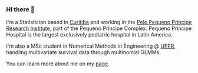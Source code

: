 ### Hi there 👋

I'm a Statistician based in [Curitiba](https://goo.gl/K1Qcdv) and working in the [Pele Pequeno Príncipe Research Institute](http://www.pelepequenoprincipe.org.br/),
part of the Pequeno Príncipe Complex. Pequeno Príncipe Hospital is the largest exclusively pediatric hospital in Latin America.

I'm also a MSc student in Numerical Methods in Engineering @ [UFPR](https://goo.gl/DtVAbi), handling multivariate survival data through multinomial GLMMs.

You can learn more about me on my [page](https://henriquelaureano.github.io).
